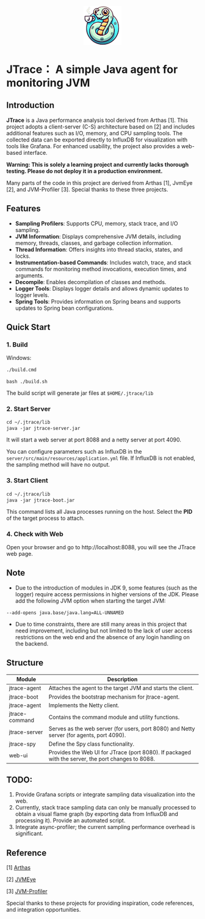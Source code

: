 <div style="text-align: center;">
  <img src="static/logo.png" width="20%"  />
</div>

# JTrace： A simple  Java agent for monitoring JVM

## Introduction

**JTrace** is a Java performance analysis tool derived from Arthas [1]. This project adopts a client-server (C-S)
architecture based on [2] and includes additional features such as I/O, memory, and CPU sampling tools. The collected
data can be exported directly to InfluxDB for visualization with tools like Grafana. For enhanced usability, the project
also provides a web-based interface.

**Warning: This is solely a learning project and currently lacks thorough testing. Please do not deploy it in a
production environment.**

Many parts of the code in this project are derived from Arthas [1], JvmEye [2], and JVM-Profiler [3]. Special thanks to these three projects.

## Features

- **Sampling Profilers**: Supports CPU, memory, stack trace, and I/O sampling.
- **JVM Information**: Displays comprehensive JVM details, including memory, threads, classes, and garbage collection
  information.
- **Thread Information**: Offers insights into thread stacks, states, and locks.
- **Instrumentation-based Commands**: Includes watch, trace, and stack commands for monitoring method invocations,
  execution times, and arguments.
- **Decompile**: Enables decompilation of classes and methods.
- **Logger Tools**: Displays logger details and allows dynamic updates to logger levels.
- **Spring Tools**: Provides information on Spring beans and supports updates to Spring bean configurations.

## Quick Start

### 1. Build

Windows:

```cmd
./build.cmd
```

```shell
bash ./build.sh
```

The build script will generate jar files at ```$HOME/.jtrace/lib```

### 2. Start Server

```shell
cd ~/.jtrace/lib
java -jar jtrace-server.jar
```

It will start a web server at port 8088 and a netty server at port 4090.

You can configure parameters such as InfluxDB in the ```server/src/main/resources/application.yml``` file.
If InfluxDB is not enabled, the sampling method will have no output.

### 3. Start Client

```shell
cd ~/.jtrace/lib
java -jar jtrace-boot.jar
```

This command lists all Java processes running on the host. Select the **PID** of the target process to attach.

### 4. Check with Web

Open your browser and go to http://localhost:8088, you will see the JTrace web page.

## Note

- Due to the introduction of modules in JDK 9, some features (such as the logger) require access permissions in higher
  versions of the JDK. Please add the following JVM option when starting the target JVM:

```
--add-opens java.base/java.lang=ALL-UNNAMED
```

- Due to time constraints, there are still many areas in this project that need improvement, including but not limited
  to the lack of user access restrictions on the web end and the absence of any login handling on the backend.

## Structure

| Module         | Description                                                                                        |
|----------------|----------------------------------------------------------------------------------------------------|
| jtrace-agent   | Attaches the agent to the target JVM and starts the client.                                        |
| jtrace-boot    | Provides the bootstrap mechanism for jtrace-agent.                                                 |
| jtrace-agent   | Implements the Netty client.                                                                       |
| jtrace-command | Contains the command module and utility functions.                                                 |
| jtrace-server  | Serves as the web server (for users, port 8080) and Netty server (for agents, port 4090).          |
| jtrace-spy     | Define the Spy class functionality.                                                                |
| web-ui         | Provides the Web UI for JTrace (port 8080). If packaged with the server, the port changes to 8088. |

## TODO:
1. Provide Grafana scripts or integrate sampling data visualization into the web.
2. Currently, stack trace sampling data can only be manually processed to obtain a visual flame graph (by exporting data from InfluxDB and processing it). Provide an automated script.
3. Integrate async-profiler; the current sampling performance overhead is significant.

## Reference

[1] [Arthas](https://github.com/alibaba/arthas)

[2] [JVMEye](https://github.com/gy4j/JvmEye)

[3] [JVM-Profiler](https://github.com/uber-common/jvm-profiler)

Special thanks to these projects for providing inspiration, code references, and integration opportunities.





